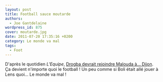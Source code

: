 ```yaml
---
layout: post
title: Football sauce moutarde
authors:
  - Joe Gantdelaine
wordpress_id: 875
cover: moutarde.jpg
date: 2011-07-20 17:35:16 +0200
category: Le monde va mal
tags:
  - Foot
---
```


D'après le quotidien _L'Equipe_, [Drogba devrait rejoindre Malouda à… Dijon][1].
Ça devient n'importe quoi le football ! Un peu comme si Boli était allé jouer à
Lens quoi… Le monde va mal !

[1]:
  https://www.lequipe.fr/Football/breves2011/20110720_150745_freddy-drogba-a-dijon.html
